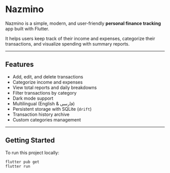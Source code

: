 # Nazmino

Nazmino is a simple, modern, and user-friendly **personal finance tracking** app built with Flutter.

It helps users keep track of their income and expenses, categorize their transactions, and visualize spending with summary reports.

---

##  Features

- Add, edit, and delete transactions
- Categorize income and expenses
- View total reports and daily breakdowns
- Filter transactions by category
- Dark mode support
- Multilingual (English & فارسی)
- Persistent storage with SQLite (`drift`)
- Transaction history archive
- Custom categories management

---

##  Getting Started

To run this project locally:

```bash
flutter pub get
flutter run
